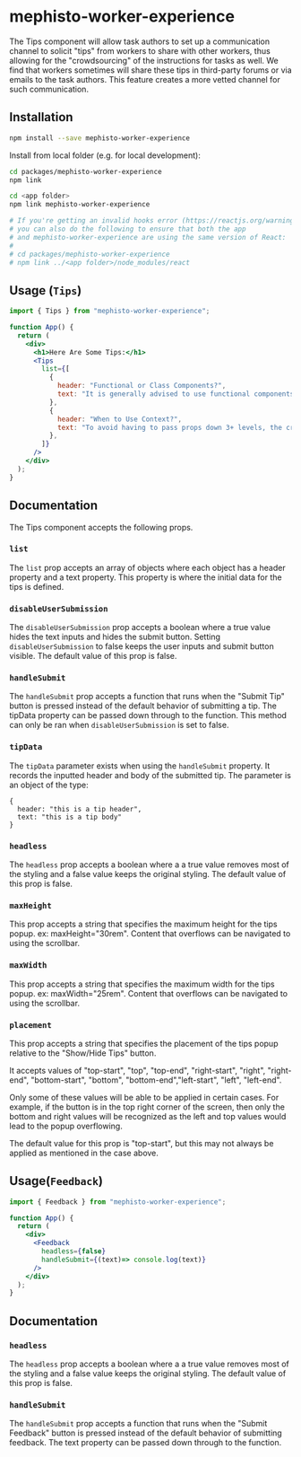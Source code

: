 # mephisto-worker-experience

The Tips component will allow task authors to set up a communication channel to solicit "tips" from workers to share with other workers, thus allowing for the "crowdsourcing" of the instructions for tasks as well. We find that workers sometimes will share these tips in third-party forums or via emails to the task authors. This feature creates a more vetted channel for such communication.

## Installation

```bash
npm install --save mephisto-worker-experience
```

Install from local folder (e.g. for local development):

```bash
cd packages/mephisto-worker-experience
npm link

cd <app folder>
npm link mephisto-worker-experience

# If you're getting an invalid hooks error (https://reactjs.org/warnings/invalid-hook-call-warning.html),
# you can also do the following to ensure that both the app
# and mephisto-worker-experience are using the same version of React:
# 
# cd packages/mephisto-worker-experience
# npm link ../<app folder>/node_modules/react
```

## Usage (`Tips`)


```jsx
import { Tips } from "mephisto-worker-experience";

function App() {
  return (
    <div>
      <h1>Here Are Some Tips:</h1>
      <Tips
        list={[
          {
            header: "Functional or Class Components?",
            text: "It is generally advised to use functional components as they are thought to be the future of React.",
          },
          {
            header: "When to Use Context?",
            text: "To avoid having to pass props down 3+ levels, the createContext() and useContext() methods can be used.  ",
          },
        ]}
      />
    </div>
  );
}
```

## Documentation
The Tips component accepts the following props.
### `list`
The `list` prop accepts an array of objects where each object has a header property and a text property. This property is where the initial data for the tips is defined.
### `disableUserSubmission`
The `disableUserSubmission` prop accepts a boolean where a true value hides the text inputs and hides the submit button. Setting `disableUserSubmission` to false keeps the user inputs and submit button visible. 
The default value of this prop is false.
### `handleSubmit`
The `handleSubmit` prop accepts a function that runs when the "Submit Tip" button is pressed instead of the default behavior of submitting a tip. The tipData property can be passed down through to the function. This method can only be ran when `disableUserSubmission` is set to false.
### `tipData`
The `tipData` parameter exists when using the `handleSubmit` property. It records the inputted header and body of the submitted tip. The parameter is an object of the type:
```
{
  header: "this is a tip header",
  text: "this is a tip body"
}
```
### `headless`
The `headless` prop accepts a boolean where a a true value removes most of the styling and a false value keeps the original styling. The default value of this prop is false.
### `maxHeight`
This prop accepts a string that specifies the maximum height for the tips popup. ex: maxHeight="30rem". Content that overflows can be navigated to using the scrollbar.
### `maxWidth`
This prop accepts a string that specifies the maximum width for the tips popup. ex: maxWidth="25rem". Content that overflows can be navigated to using the scrollbar.
### `placement`
This prop accepts a string that specifies the placement of the tips popup relative to the "Show/Hide Tips" button. 

It accepts values of "top-start", "top", "top-end", "right-start", "right", "right-end", "bottom-start", "bottom", "bottom-end","left-start", "left", "left-end". 

Only some of these values will be able to be applied in certain cases. For example, if the button is in the top right corner of the screen, then only the bottom and right values will be recognized as the left and top values would lead to the popup overflowing. 

The default value for this prop is "top-start", but this may not always be applied as mentioned in the case above.

## Usage(`Feedback`)
```jsx
import { Feedback } from "mephisto-worker-experience";

function App() {
  return (
    <div>
      <Feedback
        headless={false}
        handleSubmit={(text)=> console.log(text)}
      />
    </div>
  );
}
```

## Documentation
### `headless`
The `headless` prop accepts a boolean where a a true value removes most of the styling and a false value keeps the original styling. The default value of this prop is false.
### `handleSubmit`
The `handleSubmit` prop accepts a function that runs when the "Submit Feedback" button is pressed instead of the default behavior of submitting feedback. The text property can be passed down through to the function.